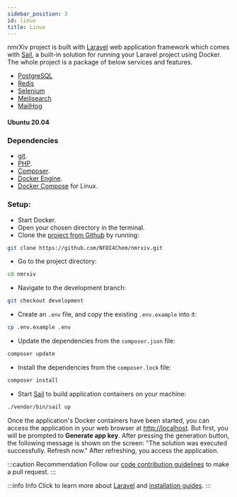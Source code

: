 ```yaml
---
sidebar_position: 3
id: linux
title: Linux
---
```


nmrXiv project is built with [Laravel](https://laravel.com/docs/8.x) web application framework which comes with [Sail](https://laravel.com/docs/8.x/sail), a built-in solution for running your Laravel project using Docker. 
The whole project is a package of below services and features.
* [PostgreSQL](https://www.postgresql.org/docs/)
* [Redis](https://redis.io/docs/)
* [Selenium](https://www.selenium.dev/documentation/)
* [Meilisearch](https://docs.meilisearch.com/)
* [MailHog](https://mailtrap.io/blog/mailhog-explained/)

#### Ubuntu 20.04

### Dependencies
* [git](https://git-scm.com/).
* [PHP](https://www.php.net/manual/en/install.php).
* [Composer]( https://getcomposer.org/download/).
* [Docker Engine](https://docs.docker.com/engine/install/ubuntu/).
* [Docker Compose](https://docs.docker.com/compose/install/) for Linux.

### Setup:
* Start Docker.
* Open your chosen directory in the terminal.
* Clone the [project from Github](https://github.com/NFDI4Chem/nmrxiv) by running:
```bash
git clone https://github.com/NFDI4Chem/nmrxiv.git
```
* Go to the project directory:
```bash
cd nmrxiv
```
* Navigate to the development branch:
```bash
git checkout development
```
* Create an `.env` file, and copy the existing `.env.example` into it:
```bash
cp .env.example .env 
```
* Update the dependencies from the `composer.json` file: 
```bash
composer update
```
* Install the dependencies from the `composer.lock` file:
```bash
composer install
```
* Start [Sail](https://laravel.com/docs/8.x/sail#starting-and-stopping-sail) to build application containers on your machine:
```bash
./vendor/bin/sail up
```
Once the application's Docker containers have been started, you can access the application in your web browser at [http://localhost](http://localhost). But first, you will be prompted to <b>Generate app key</b>. After pressing the generation button, the following message is shown on the screen: "The solution was executed successfully. Refresh now." After refreshing, you access the application.

:::caution Recommendation
Follow our [code contribution guidelines](/docs/developer-guides/code-contribution-guidelines) to make a pull request.
:::

:::info Info
Click to learn more about [Laravel](https://laravel.com/docs/9.x) and [installation guides](https://laravel.com/docs/9.x/installation).
:::